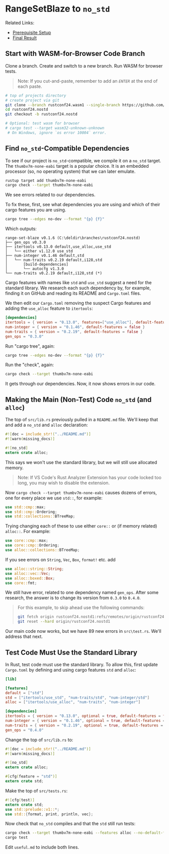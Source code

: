 # RangeSetBlaze to `no_std`

Related Links:

* [Prerequisite Setup](setup.md)
* [Final Result](https://github.com/CarlKCarlK/range-set-blaze/tree/rustconf24.nostd)

## Start with WASM-for-Browser Code Branch

Clone a branch. Create and switch to a new branch. Run WASM for browser tests.

> Note: If you cut-and-paste, remember to add an *`ENTER`* at the end of each paste.

```bash
# top of projects directory
# create project via git
git clone --branch rustconf24.wasm1 --single-branch https://github.com/CarlKCarlK/range-set-blaze.git rustconf24.nostd
cd rustconf24.nostd
git checkout -b rustconf24.nostd

# Optional: test wasm for browser
# cargo test --target wasm32-unknown-unknown
 # On Windows, ignore `os error 10004` error.
```

## Find `no_std`-Compatible Dependencies

To see if our project is `no_std`-compatible, we compile it on a `no_std` target. The `thumbv7m-none-eabi` target is a popular choice. It is an embedded processor (so, no operating system) that we can later emulate.

```bash
rustup target add thumbv7m-none-eabi
cargo check --target thumbv7m-none-eabi
```

We see errors related to our dependencies.

To fix these, first, see what dependencies you are using and which of
their cargo features you are using.

```bash
cargo tree --edges no-dev --format "{p} {f}"
```

Which outputs:

```text
range-set-blaze v0.1.6 (C:\deldir\branches\rustconf24.nostd) 
├── gen_ops v0.3.0
├── itertools v0.13.0 default,use_alloc,use_std
│   └── either v1.12.0 use_std
├── num-integer v0.1.46 default,std
│   └── num-traits v0.2.19 default,i128,std
│       [build-dependencies]
│       └── autocfg v1.3.0
└── num-traits v0.2.19 default,i128,std (*)
```

Cargo features with names like `std` and `use_std` suggest a need for the standard library. We research each such dependency by, for example, finding it on GitHub and reading its README and `Cargo.toml` files.

We then edit our `Cargo.toml` removing the suspect Cargo features and adding the `use_alloc` feature to `itertools`:

```toml
[dependencies]
itertools = { version = "0.13.0", features=["use_alloc"], default-features = false }
num-integer = { version = "0.1.46", default-features = false }
num-traits = { version = "0.2.19", default-features = false }
gen_ops = "0.3.0"
```

Run "cargo tree", again:

```bash
cargo tree --edges no-dev --format "{p} {f}"
```

Run the "check", again:

```bash
cargo check --target thumbv7m-none-eabi
```

It gets through our dependencies. Now, it now shows errors in our code.

## Making the Main (Non-Test) Code `no_std` (and `alloc`)

The top of `src/lib.rs` previously pulled in a `README.md` file. We'll keep that and add a `no_std` and `alloc` declaration:

```rust
#![doc = include_str!("../README.md")]
#![warn(missing_docs)]

#![no_std]
extern crate alloc;
```

This says we won't use the standard library, but we will still use allocated memory.

> Note: If VS Code's Rust Analyzer Extension has your code locked too long,
> you may wish to disable the extension.

Now `cargo check --target thumbv7m-none-eabi` causes dozens of errors, one for every place we use ``std::``, for example:

```rust
use std::cmp::max;
use std::cmp::Ordering;
use std::collections::BTreeMap;
```

Trying changing each of these to use either `core::` or (if memory related) `alloc::`. For example:

```rust
use core::cmp::max;
use core::cmp::Ordering;
use alloc::collections::BTreeMap;
```

If you see errors on `String`, `Vec`, `Box`, `format!` etc. add

```rust
use alloc::string::String;
use alloc::vec::Vec;
use alloc::boxed::Box;
use core::fmt;
```

We still have error, related to one dependency named `gen_ops`. After some research,
the answer is to change its version from `0.3.0` to `0.4.0`.

> For this example, to skip ahead use the following commands:
>
> ```bash
> git fetch origin rustconf24.nostd1:refs/remotes/origin/rustconf24.nostd1
> git reset --hard origin/rustconf24.nostd1
> ```

Our main code now works, but we have 89 new errors in `src\test.rs`. We'll address that next.

## Test Code Must Use the Standard Library

In Rust, test code must use the standard library. To allow this, first update `Cargo.toml` by defining and using cargo features `std` and `alloc`:

```toml
[lib]

[features]
default = ["std"]
std = ["itertools/use_std", "num-traits/std", "num-integer/std"]
alloc = ["itertools/use_alloc", "num-traits", "num-integer"]

[dependencies]
itertools = { version = "0.13.0", optional = true, default-features = false }
num-integer = { version = "0.1.46", optional = true, default-features = false }
num-traits = { version = "0.2.19", optional = true, default-features = false }
gen_ops = "0.4.0"
```

Change the top of `src/lib.rs` to:

```rust
#![doc = include_str!("../README.md")]
#![warn(missing_docs)]

#![no_std]
extern crate alloc;

#[cfg(feature = "std")]
extern crate std;
```

Make the top of `src/tests.rs`:

```rust
#![cfg(test)]
extern crate std;
use std::prelude::v1::*;
use std::{format, print, println, vec};
```

Now check that `no_std` compiles and that the `std` still run tests:

```bash
cargo check --target thumbv7m-none-eabi --features alloc --no-default-features
cargo test
```

Edit `useful.md` to include both lines.
